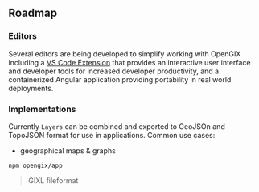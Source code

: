 ## Roadmap

### Editors

Several editors are being developed to simplify working with OpenGIX including a [VS Code Extension]() that provides an interactive user interface and developer tools for increased developer productivity, and a containerized Angular application providing portability in real world deployments.

### Implementations

Currently `Layers` can be combined and exported to GeoJSOn and TopoJSON format for use in applications.
Common use cases:

- geographical maps & graphs

`npm opengix/app`

> GIXL fileformat
